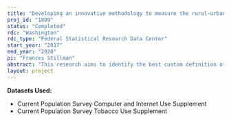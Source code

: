 ```yaml
---
title: "Developing an innovative methodology to measure the rural-urban continuum as applied to tobacco control"
proj_id: "1809"
status: "Completed"
rdc: "Washington"
rdc_type: "Federal Statistical Research Data Center"
start_year: "2017"
end_year: "2020"
pi: "Frances Stillman"
abstract: "This research aims to identify the best custom definition of rural-urban classifications to use with attributes of tobacco-use and attitudes and determine the similarities or differences that exist across two rural populations (Appalachia and Delta) regarding factors that contribute to high prevalence of tobacco use. We combine information from Tobacco Use Supplement (TUS) and other Current Population Survey (CPS) supplements to assess the differential utility of several commonly used definitions and propose a new definition of the urban-rural continuum for explaining variation in tobacco-related outcomes. One end result of this project is a new, comprehensive custom urban-rural classification (isolation score measure) to assess rurality. Additionally, this research is designed to compare urban/rural TUS-CPS tobacco use behaviors in comparative models examining Appalachia, the Delta, and a region more typical of the United States, to further examine the nuances in rural America. The Appalachian and Delta regions were carefully selected as areas of interest because of their well-documented health disparities including smoking prevalence. "
layout: project
---
```


**Datasets Used:**

  - Current Population Survey Computer and Internet Use Supplement 
  - Current Population Survey Tobacco Use Supplement 

